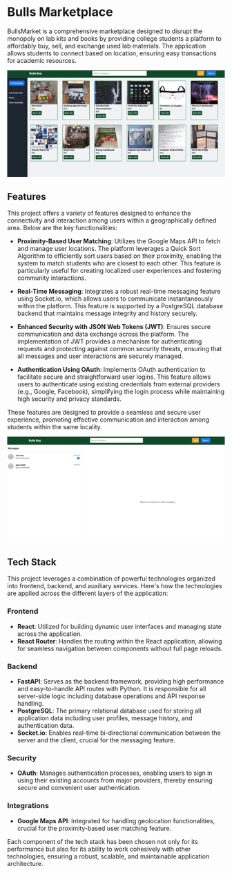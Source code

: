 # Bulls Marketplace

BullsMarket is a comprehensive marketplace designed to disrupt the monopoly on lab kits and books by providing college students a platform to affordably buy, sell, and exchange used lab materials. The application allows students to connect based on location, ensuring easy transactions for academic resources.

<img src="/bulls.png" alt="Homepage" />

## Features

This project offers a variety of features designed to enhance the connectivity and interaction among users within a geographically defined area. Below are the key functionalities:

- **Proximity-Based User Matching**: Utilizes the Google Maps API to fetch and manage user locations. The platform leverages a Quick Sort Algorithm to efficiently sort users based on their proximity, enabling the system to match students who are closest to each other. This feature is particularly useful for creating localized user experiences and fostering community interactions.

- **Real-Time Messaging**: Integrates a robust real-time messaging feature using Socket.io, which allows users to communicate instantaneously within the platform. This feature is supported by a PostgreSQL database backend that maintains message integrity and history securely.

- **Enhanced Security with JSON Web Tokens (JWT)**: Ensures secure communication and data exchange across the platform. The implementation of JWT provides a mechanism for authenticating requests and protecting against common security threats, ensuring that all messages and user interactions are securely managed.

- **Authentication Using OAuth**: Implements OAuth authentication to facilitate secure and straightforward user logins. This feature allows users to authenticate using existing credentials from external providers (e.g., Google, Facebook), simplifying the login process while maintaining high security and privacy standards.

These features are designed to provide a seamless and secure user experience, promoting effective communication and interaction among students within the same locality.

<img src="/messages.png" alt="Homepage" />

## Tech Stack

This project leverages a combination of powerful technologies organized into frontend, backend, and auxiliary services. Here's how the technologies are applied across the different layers of the application:

### Frontend
- **React**: Utilized for building dynamic user interfaces and managing state across the application.
- **React Router**: Handles the routing within the React application, allowing for seamless navigation between components without full page reloads.

### Backend
- **FastAPI**: Serves as the backend framework, providing high performance and easy-to-handle API routes with Python. It is responsible for all server-side logic including database operations and API response handling.
- **PostgreSQL**: The primary relational database used for storing all application data including user profiles, message history, and authentication data.
- **Socket.io**: Enables real-time bi-directional communication between the server and the client, crucial for the messaging feature.

### Security
- **OAuth**: Manages authentication processes, enabling users to sign in using their existing accounts from major providers, thereby ensuring secure and convenient user authentication.

### Integrations
- **Google Maps API**: Integrated for handling geolocation functionalities, crucial for the proximity-based user matching feature.

Each component of the tech stack has been chosen not only for its performance but also for its ability to work cohesively with other technologies, ensuring a robust, scalable, and maintainable application architecture.

